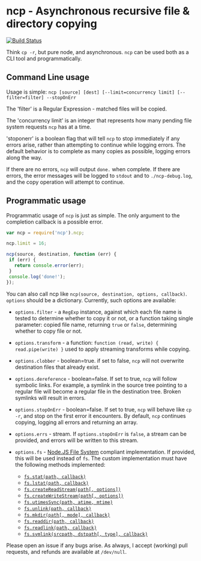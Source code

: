 # ncp - Asynchronous recursive file & directory copying

[![Build Status](https://secure.travis-ci.org/AvianFlu/ncp.png)](http://travis-ci.org/AvianFlu/ncp)

Think `cp -r`, but pure node, and asynchronous.  `ncp` can be used both as a CLI tool and programmatically.

## Command Line usage

Usage is simple: `ncp [source] [dest] [--limit=concurrency limit]
[--filter=filter] --stopOnErr`

The 'filter' is a Regular Expression - matched files will be copied.

The 'concurrency limit' is an integer that represents how many pending file system requests `ncp` has at a time.

'stoponerr' is a boolean flag that will tell `ncp` to stop immediately if any
errors arise, rather than attempting to continue while logging errors. The default behavior is to complete as many copies as possible, logging errors along the way.

If there are no errors, `ncp` will output `done.` when complete.  If there are errors, the error messages will be logged to `stdout` and to `./ncp-debug.log`, and the copy operation will attempt to continue.

## Programmatic usage

Programmatic usage of `ncp` is just as simple.  The only argument to the completion callback is a possible error.  

```javascript
var ncp = require('ncp').ncp;

ncp.limit = 16;

ncp(source, destination, function (err) {
 if (err) {
   return console.error(err);
 }
 console.log('done!');
});
```

You can also call ncp like `ncp(source, destination, options, callback)`. 
`options` should be a dictionary. Currently, such options are available:

  * `options.filter` - a `RegExp` instance, against which each file name is
  tested to determine whether to copy it or not, or a function taking single
  parameter: copied file name, returning `true` or `false`, determining
  whether to copy file or not.

  * `options.transform` - a function: `function (read, write) { read.pipe(write) }`
  used to apply streaming transforms while copying.

  * `options.clobber` - boolean=true. if set to false, `ncp` will not overwrite 
  destination files that already exist.

  * `options.dereference` - boolean=false. If set to true, `ncp` will follow symbolic
  links. For example, a symlink in the source tree pointing to a regular file
  will become a regular file in the destination tree. Broken symlinks will result in
  errors.

  * `options.stopOnErr` - boolean=false.  If set to true, `ncp` will behave like `cp -r`,
  and stop on the first error it encounters. By default, `ncp` continues copying, logging all
  errors and returning an array.

  * `options.errs` - stream. If `options.stopOnErr` is `false`, a stream can be provided, and errors will be written to this stream.

  * `options.fs` - [Node.JS File System](http://nodejs.org/api/fs.html) compliant implementation. If provided, this will be used instead of `fs`.
  The custom implementation must have the following methods implemented:
    * [`fs.stat(path, callback)`](http://nodejs.org/api/fs.html#fs_fs_stat_path_callback)
    * [`fs.lstat(path, callback)`](http://nodejs.org/api/fs.html#fs_fs_lstat_path_callback)
    * [`fs.createReadStream(path[, options])`](http://nodejs.org/api/fs.html#fs_fs_createreadstream_path_options)
    * [`fs.createWriteStream(path[, options])`](http://nodejs.org/api/fs.html#fs_fs_createwritestream_path_options)
    * [`fs.utimesSync(path, atime, mtime)`](http://nodejs.org/api/fs.html#fs_fs_utimessync_path_atime_mtime)
    * [`fs.unlink(path, callback)`](http://nodejs.org/api/fs.html#fs_fs_unlink_path_callback)
    * [`fs.mkdir(path[, mode], callback)`](http://nodejs.org/api/fs.html#fs_fs_mkdir_path_mode_callback)
    * [`fs.readdir(path, callback)`](http://nodejs.org/api/fs.html#fs_fs_readdir_path_callback)
    * [`fs.readlink(path, callback)`](http://nodejs.org/api/fs.html#fs_fs_readlink_path_callback)
    * [`fs.symlink(srcpath, dstpath[, type], callback)`](http://nodejs.org/api/fs.html#fs_fs_symlink_srcpath_dstpath_type_callback)

Please open an issue if any bugs arise.  As always, I accept (working) pull requests, and refunds are available at `/dev/null`.
